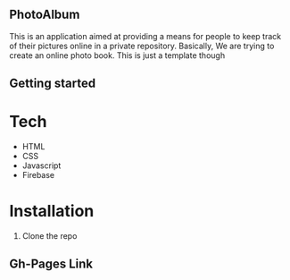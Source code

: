## PhotoAlbum
This is an application aimed at providing a means for people to keep track of their pictures online in a private repository. Basically, We are trying to create an online photo book. This is just a template though

## Getting started

# Tech
- HTML
- CSS
- Javascript
- Firebase

# Installation
1. Clone the repo


## Gh-Pages Link
